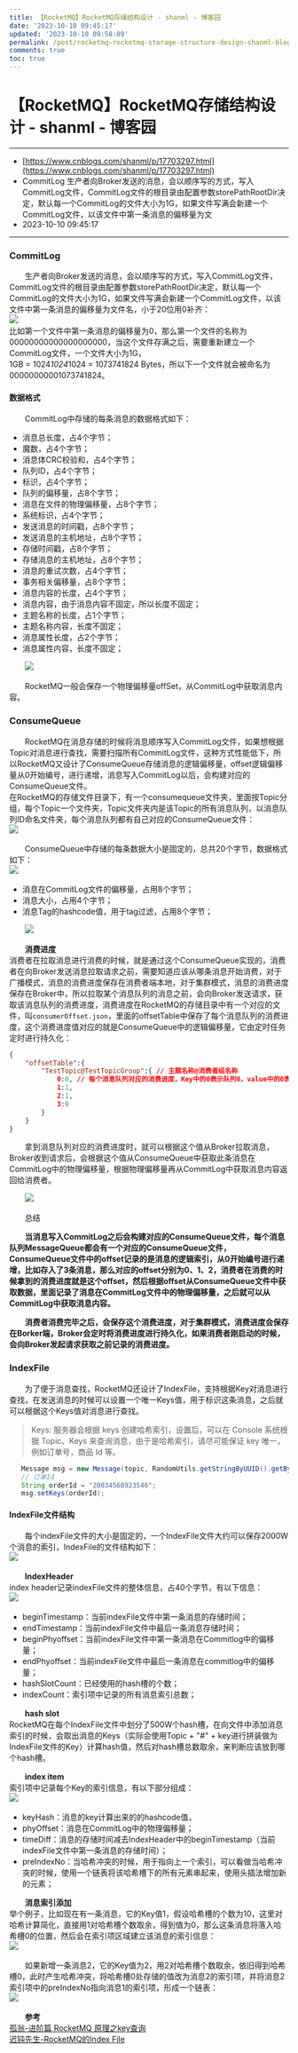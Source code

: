 ```yaml
---
title: 【RocketMQ】RocketMQ存储结构设计 - shanml - 博客园
date: '2023-10-10 09:45:17'
updated: '2023-10-10 09:58:09'
permalink: /post/rocketmq-rocketmq-storage-structure-design-shanml-blog-park-zmavt4.html
comments: true
toc: true
---
```




# 【RocketMQ】RocketMQ存储结构设计 - shanml - 博客园

---

* [https://www.cnblogs.com/shanml/p/17703297.html](https://www.cnblogs.com/shanml/p/17703297.html)
* CommitLog 生产者向Broker发送的消息，会以顺序写的方式，写入CommitLog文件，CommitLog文件的根目录由配置参数storePathRootDir决定，默认每一个CommitLog的文件大小为1G，如果文件写满会新建一个CommitLog文件，以该文件中第一条消息的偏移量为文
* 2023-10-10 09:45:17

---

### CommitLog

　　生产者向Broker发送的消息，会以顺序写的方式，写入CommitLog文件，CommitLog文件的根目录由配置参数storePathRootDir决定，默认每一个CommitLog的文件大小为1G，如果文件写满会新建一个CommitLog文件，以该文件中第一条消息的偏移量为文件名，小于20位用0补齐：  
​![](assets/net-img-2612945-20230914193652163-372047212-20231010094517-s89cpqh.png)  
比如第一个文件中第一条消息的偏移量为0，那么第一个文件的名称为00000000000000000000，当这个文件存满之后，需要重新建立一个CommitLog文件，一个文件大小为1G，  
1GB = 1024*1024*1024 = 1073741824 Bytes，所以下一个文件就会被命名为00000000001073741824。

#### 数据格式

　　CommitLog中存储的每条消息的数据格式如下：

* 消息总长度，占4个字节；
* 魔数，占4个字节；
* 消息体CRC校验和，占4个字节；
* 队列ID，占4个字节；
* 标识，占4个字节；
* 队列的偏移量，占8个字节；
* 消息在文件的物理偏移量，占8个字节；
* 系统标识，占4个字节；
* 发送消息的时间戳，占8个字节；
* 发送消息的主机地址，占8个字节；
* 存储时间戳，占8个字节；
* 存储消息的主机地址，占8个字节；
* 消息的重试次数，占4个字节；
* 事务相关偏移量，占8个字节；
* 消息内容的长度，占4个字节；
* 消息内容，由于消息内容不固定，所以长度不固定；
* 主题名称的长度，占1个字节；
* 主题名称内容，长度不固定；
* 消息属性长度，占2个字节；
* 消息属性内容，长度不固定；

　　​![](assets/net-img-2612945-20231008072516949-1033589554-20231010094517-3nuyt4f.png)​

　　RocketMQ一般会保存一个物理偏移量offSet，从CommitLog中获取消息内容。

### ConsumeQueue

　　RocketMQ在消息存储的时候将消息顺序写入CommitLog文件，如果想根据Topic对消息进行查找，需要扫描所有CommitLog文件，这种方式性能低下，所以RocketMQ又设计了ConsumeQueue存储消息的逻辑偏移量，offset逻辑偏移量从0开始编号，进行递增，消息写入CommitLog以后，会构建对应的 ConsumeQueue文件。  
在RocketMQ的存储文件目录下，有一个consumequeue文件夹，里面按Topic分组，每个Topic一个文件夹，Topic文件夹内是该Topic的所有消息队列，以消息队列ID命名文件夹，每个消息队列都有自己对应的ConsumeQueue文件：  
​![](assets/net-img-2612945-20230914193845640-1021183829-20231010094518-hrjdooy.png)​

　　ConsumeQueue中存储的每条数据大小是固定的，总共20个字节，数据格式如下：  
​![](assets/net-img-2612945-20230914193804963-1569934890-20231010094518-r753hyn.png)​

* 消息在CommitLog文件的偏移量，占用8个字节；
* 消息大小，占用4个字节；
* 消息Tag的hashcode值，用于tag过滤，占用8个字节；

　　​![](assets/net-img-2612945-20230914193926546-2070261772-20231010094518-cpwx1h9.png)​

　　**消费进度**  
消费者在拉取消息进行消费的时候，就是通过这个ConsumeQueue实现的，消费者在向Broker发送消息拉取请求之前，需要知道应该从哪条消息开始消费，对于广播模式，消息的消费进度保存在消费者端本地，对于集群模式，消息的消费进度保存在Broker中，所以拉取某个消息队列的消息之前，会向Broker发送请求，获取该消息队列的消费进度，消费进度在RocketMQ的存储目录中有一个对应的文件，叫`consumerOffset.json`​，里面的offsetTable中保存了每个消息队列的消费进度，这个消费进度值对应的就是ConsumeQueue中的逻辑偏移量，它由定时任务定时进行持久化：

```json
{
	"offsetTable":{
		"TestTopic@TestTopicGroup":{ // 主题名称@消费者组名称
            0:0, // 每个消息队列对应的消费进度，Key中的0表示队列0，value中的0表示消息在ConsumeQueue中的逻辑偏移量
            1:1,
            2:1,
            3:0  
		}
	}
}
```

　　拿到消息队列对应的消费进度时，就可以根据这个值从Broker拉取消息，Broker收到请求后，会根据这个值从ConsumeQueue中获取此条消息在CommitLog中的物理偏移量，根据物理偏移量再从CommitLog中获取消息内容返回给消费者。

　　​![](assets/net-img-2612945-20231004120013724-695219800-20231010094518-wsxnokn.png)​

　　总结

　　**当消息写入CommitLog之后会构建对应的ConsumeQueue文件，每个消息队列MessageQueue都会有一个对应的ConsumeQueue文件，ConsumeQueue文件中的offset记录的是消息的逻辑索引，从0开始编号进行递增，比如存入了3条消息，那么对应的offset分别为0、1、2，消费者在消费的时候拿到的消费进度就是这个offset，然后根据offset从ConsumeQueue文件中获取数据，里面记录了消息在CommitLog文件中的物理偏移量，之后就可以从CommitLog中获取消息内容。**

　　**消费者消费完毕之后，会保存这个消费进度，对于集群模式，消费进度会保存在Borker端，Broker会定时将消费进度进行持久化，如果消费者刚启动的时候，会向Broker发起请求获取之前记录的消费进度。**

### IndexFile

　　为了便于消息查找，RocketMQ还设计了IndexFile，支持根据Key对消息进行查找，在发送消息的时候可以设置一个唯一Keys值，用于标识这条消息，之后就可以根据这个Keys值对消息进行查找。

> Keys: 服务器会根据 keys 创建哈希索引，设置后，可以在 Console 系统根据 Topic、Keys 来查询消息，由于是哈希索引，请尽可能保证 key 唯一，例如订单号，商品 Id 等。

```java
   Message msg = new Message(topic, RandomUtils.getStringByUUID().getBytes());
   // 订单Id
   String orderId = "20034568923546";
   msg.setKeys(orderId);
```

#### IndexFile文件结构

　　每个indexFile文件的大小是固定的，一个IndexFile文件大约可以保存2000W个消息的索引，IndexFile的文件结构如下：  
​![](assets/net-img-2612945-20230914193955264-893081424-20231010094518-irv0ib5.png)​

　　**IndexHeader**  
index header记录indexFile文件的整体信息，占40个字节，有以下信息：  
​![](assets/net-img-2612945-20230914194033788-1306920799-20231010094518-a3xj55l.png)​

* beginTimestamp：当前indexFile文件中第一条消息的存储时间；
* endTimestamp：当前indexFile文件中最后一条消息存储时间；
* beginPhyoffset：当前indexFile文件中第一条消息在Commitlog中的偏移量；
* endPhyoffset：当前indexFile文件中最后一条消息在commitlog中的偏移量；
* hashSlotCount：已经使用的hash槽的个数；
* indexCount：索引项中记录的所有消息索引总数；

　　**hash slot**  
RocketMQ在每个IndexFile文件中划分了500W个hash槽，在向文件中添加消息索引的时候，会取出消息的Keys（实际会使用Topic + "#" + key进行拼装做为IndexFile文件的Key）计算hash值，然后对hash槽总数取余，来判断应该放到哪个hash槽。

　　**index item**  
索引项中记录每个Key的索引信息，有以下部分组成：  
​![](assets/net-img-2612945-20230914194050605-222613465-20231010094519-hfltf50.png)​

* keyHash：消息的key计算出来的的hashcode值，
* phyOffset：消息在CommitLog中的物理偏移量；
* timeDiff：消息的存储时间减去IndexHeader中的beginTimestamp（当前indexFile文件中第一条消息的存储时间）；
* preIndexNo：当哈希冲突的时候，用于指向上一个索引，可以看做当哈希冲突的时候，使用一个链表将该哈希槽下的所有元素串起来，使用头插法增加新的元素；

　　**消息索引添加**  
举个例子，比如现在有一条消息，它的Key值1，假设哈希槽的个数为10，这里对哈希计算简化，直接用1对哈希槽个数取余，得到值为0，那么这条消息将落入哈希槽0的位置，然后会在索引项区域建立该消息的索引信息：  
​![](assets/net-img-2612945-20230914194116293-785640873-20231010094519-lhthz17.png)​

　　如果新增一条消息2，它的Key值为2，用2对哈希槽个数取余，依旧得到哈希槽0，此时产生哈希冲突，将哈希槽0处存储的值改为消息2的索引项，并将消息2索引项中的preIndexNo指向消息1的索引项，形成一个链表：  
​![](assets/net-img-2612945-20230914194126167-364022403-20231010094519-ubn7e03.png)​

　　**参考**  
[孤翁-进阶篇 RocketMQ 原理之key查询](https://juejin.cn/post/7068808709254119431)  
[迟钝先生-RocketMQ的Index File](https://www.cnblogs.com/roylee666/p/15766236.html)
